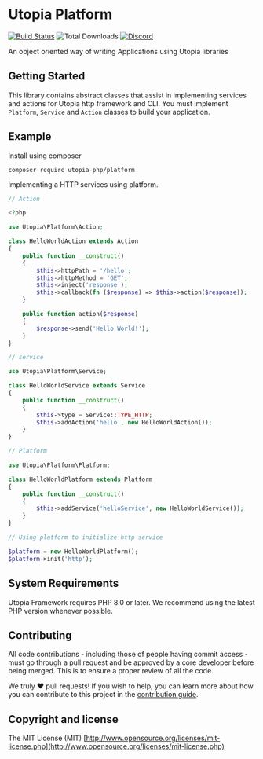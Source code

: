 # Utopia Platform

[![Build Status](https://travis-ci.org/utopia-php/platform.svg?branch=master)](https://travis-ci.com/utopia-php/platform)
![Total Downloads](https://img.shields.io/packagist/dt/utopia-php/platform.svg)
[![Discord](https://img.shields.io/discord/564160730845151244?label=discord)](https://appwrite.io/discord)

An object oriented way of writing Applications using Utopia libraries

## Getting Started

This library contains abstract classes that assist in implementing services and actions for Utopia http framework and CLI. You must implement `Platform`, `Service` and `Action` classes to build your application.

## Example

Install using composer

```
composer require utopia-php/platform
```

Implementing a HTTP services using platform.

```php
// Action

<?php

use Utopia\Platform\Action;

class HelloWorldAction extends Action
{
    public function __construct()
    {
        $this->httpPath = '/hello';
        $this->httpMethod = 'GET';
        $this->inject('response');
        $this->callback(fn ($response) => $this->action($response));
    }

    public function action($response)
    {
        $response->send('Hello World!');
    }
}

// service

use Utopia\Platform\Service;

class HelloWorldService extends Service
{
    public function __construct()
    {
        $this->type = Service::TYPE_HTTP;
        $this->addAction('hello', new HelloWorldAction());
    }
}

// Platform

use Utopia\Platform\Platform;

class HelloWorldPlatform extends Platform
{
    public function __construct()
    {
        $this->addService('helloService', new HelloWorldService());
    }
}

// Using platform to initialize http service

$platform = new HelloWorldPlatform();
$platform->init('http');

```

## System Requirements

Utopia Framework requires PHP 8.0 or later. We recommend using the latest PHP version whenever possible.

## Contributing

All code contributions - including those of people having commit access - must go through a pull request and be approved by a core developer before being merged. This is to ensure a proper review of all the code.

We truly ❤️ pull requests! If you wish to help, you can learn more about how you can contribute to this project in the [contribution guide](CONTRIBUTING.md).

## Copyright and license

The MIT License (MIT) [http://www.opensource.org/licenses/mit-license.php](http://www.opensource.org/licenses/mit-license.php)
